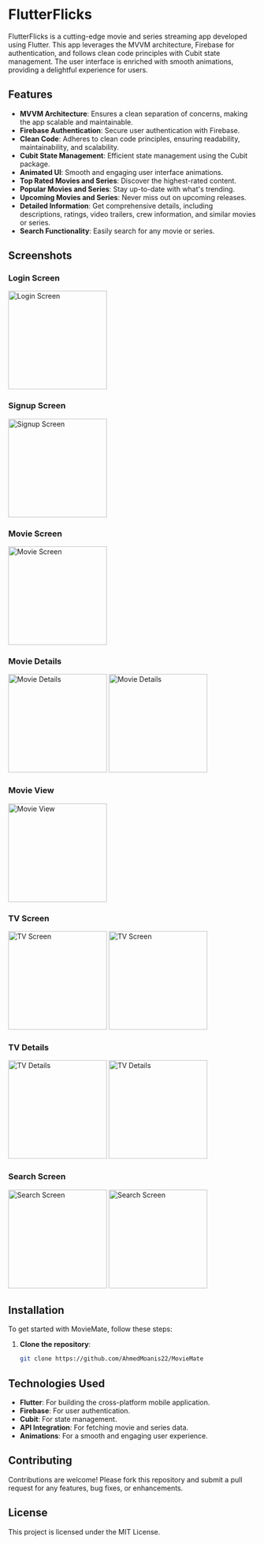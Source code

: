 # FlutterFlicks

FlutterFlicks is a cutting-edge movie and series streaming app developed using Flutter. This app leverages the MVVM architecture, Firebase for authentication, and follows clean code principles with Cubit state management. The user interface is enriched with smooth animations, providing a delightful experience for users.

## Features

- **MVVM Architecture**: Ensures a clean separation of concerns, making the app scalable and maintainable.
- **Firebase Authentication**: Secure user authentication with Firebase.
- **Clean Code**: Adheres to clean code principles, ensuring readability, maintainability, and scalability.
- **Cubit State Management**: Efficient state management using the Cubit package.
- **Animated UI**: Smooth and engaging user interface animations.
- **Top Rated Movies and Series**: Discover the highest-rated content.
- **Popular Movies and Series**: Stay up-to-date with what's trending.
- **Upcoming Movies and Series**: Never miss out on upcoming releases.
- **Detailed Information**: Get comprehensive details, including descriptions, ratings, video trailers, crew information, and similar movies or series.
- **Search Functionality**: Easily search for any movie or series.

## Screenshots

### Login Screen
<img src="screenshots/login.jpg" alt="Login Screen" width="200">

### Signup Screen
<img src="screenshots/signup.jpg" alt="Signup Screen" width="200">

### Movie Screen
<img src="screenshots/movie.jpg" alt="Movie Screen" width="200">

### Movie Details
<img src="screenshots/movie_details1.jpg" alt="Movie Details" width="200">
<img src="screenshots/movie_details2.jpg" alt="Movie Details" width="200">

### Movie View
<img src="screenshots/movie_view.jpg" alt="Movie View" width="200">

### TV Screen
<img src="screenshots/tv.jpg" alt="TV Screen" width="200">
<img src="screenshots/tv2.jpg" alt="TV Screen" width="200">

### TV Details
<img src="screenshots/series_details.jpg" alt="TV Details" width="200">
<img src="screenshots/series_details2.jpg" alt="TV Details" width="200">

### Search Screen
<img src="screenshots/search.jpg" alt="Search Screen" width="200">
<img src="screenshots/search2.jpg" alt="Search Screen" width="200">

## Installation

To get started with MovieMate, follow these steps:

1. **Clone the repository**:
   ```bash
   git clone https://github.com/AhmedMoanis22/MovieMate

## Technologies Used

- **Flutter**: For building the cross-platform mobile application.
- **Firebase**: For user authentication.
- **Cubit**: For state management.
- **API Integration**: For fetching movie and series data.
- **Animations**: For a smooth and engaging user experience.

## Contributing

Contributions are welcome! Please fork this repository and submit a pull request for any features, bug fixes, or enhancements.

## License

This project is licensed under the MIT License.



